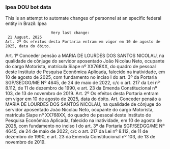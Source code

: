  ### Ipea DOU bot data
 This is an attempt to automate changes of personnel at an specific federal entity in Brazil: Ipea
 
                        Very last change: 
 	 21 August, 2025
	Art. 2º Os efeitos desta Portaria entram em vigor em 10 de agosto de 2025, data do óbito.
Art. 1º Conceder pensão a MARIA DE LOURDES DOS SANTOS NICOLAU, na qualidade de cônjuge do servidor aposentado João Nicolau Neto, ocupante do cargo Motorista, matrícula Siape nº XX768XX, do quadro de pessoal deste Instituto de Pesquisa Econômica Aplicada, falecido na inatividade, em 10 de agosto de 2025, com fundamento no inciso I do art. 3º da Portaria SGP/SEDGG/ME Nº 4645, de 24 de maio de 2022, c/c o art. 217 da Lei nº 8.112, de 11 de dezembro de 1990, e art. 23 da Emenda Constitucional nº 103, de 13 de novembro de 2019.
Art. 2º Os efeitos desta Portaria entram em vigor em 10 de agosto de 2025, data do óbito.
Art. Conceder pensão a MARIA DE LOURDES DOS SANTOS NICOLAU, na qualidade de cônjuge do servidor aposentado João Nicolau Neto, ocupante do cargo Motorista, matrícula Siape nº XX768XX, do quadro de pessoal deste Instituto de Pesquisa Econômica Aplicada, falecido na inatividade, em 10 de agosto de 2025, com fundamento no inciso I do art. 3º da Portaria SGP/SEDGG/ME Nº 4645, de 24 de maio de 2022, c/c o art. 217 da Lei nº 8.112, de 11 de dezembro de 1990, e art. 23 da Emenda Constitucional nº 103, de 13 de novembro de 2019.
